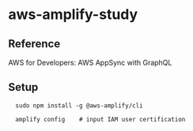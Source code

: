 # aws-amplify-study
## Reference 
  AWS for Developers: AWS AppSync with GraphQL



## Setup
```
  sudo npm install -g @aws-amplify/cli

  amplify config    # input IAM user certification
```

